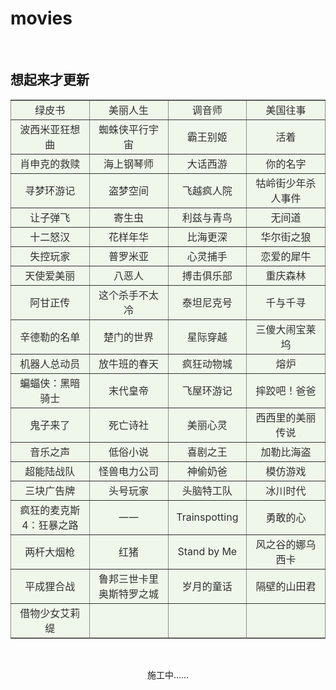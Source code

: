 # movies

<br/>

## 想起来才更新 ##

<table border="2" cellspacing="3%" frame="hsides" style="background-color:#d1eac157;opacity:0.9">
   <tr>
     <td width=25% align="center">绿皮书</td>
     <td width=25% align="center">美丽人生</td>
     <td width=25% align="center">调音师</td>
     <td width=25% align="center">美国往事</td>
  </tr>
   <tr>
     <td width=25% align="center">波西米亚狂想曲</td>
     <td width=25% align="center">蜘蛛侠平行宇宙</td>
     <td width=25% align="center">霸王别姬</td>
     <td width=25% align="center">活着</td>
   </tr>
   <tr>
     <td width=25% align="center">肖申克的救赎</td>
     <td width=25% align="center">海上钢琴师</td>
     <td width=25% align="center">大话西游</td>
     <td width=25% align="center">你的名字</td>
   </tr>
   <tr>
     <td width=25% align="center">寻梦环游记</td>
     <td width=25% align="center">盗梦空间</td>
     <td width=25% align="center">飞越疯人院</td>
     <td width=25% align="center">牯岭街少年杀人事件</td>
   </tr>
   <tr>
     <td width=25% align="center">让子弹飞</td>
     <td width=25% align="center">寄生虫</td>
     <td width=25% align="center">利兹与青鸟</td>
     <td width=25% align="center">无间道</td>
   </tr>
   <tr>
     <td width=25% align="center">十二怒汉</td>
     <td width=25% align="center">花样年华</td>
     <td width=25% align="center">比海更深</td>
     <td width=25% align="center">华尔街之狼</td>
   </tr>
   <tr>
     <td width=25% align="center">失控玩家</td>
     <td width=25% align="center">普罗米亚</td>
     <td width=25% align="center">心灵捕手</td>
     <td width=25% align="center">恋爱的犀牛</td>
   </tr>
   <tr>
     <td width=25% align="center">天使爱美丽</td>
     <td width=25% align="center">八恶人</td>
     <td width=25% align="center">搏击俱乐部</td>
     <td width=25% align="center">重庆森林</td>
   </tr>
   <tr>
     <td width=25% align="center">阿甘正传</td>
     <td width=25% align="center">这个杀手不太冷</td>
     <td width=25% align="center">泰坦尼克号</td>
     <td width=25% align="center">千与千寻</td>
   </tr>
   <tr>
     <td width=25% align="center">辛德勒的名单</td>
     <td width=25% align="center">楚门的世界</td>
     <td width=25% align="center">星际穿越</td>
     <td width=25% align="center">三傻大闹宝莱坞</td>
   </tr>
   <tr>
     <td width=25% align="center">机器人总动员</td>
     <td width=25% align="center">放牛班的春天</td>
     <td width=25% align="center">疯狂动物城</td>
     <td width=25% align="center">熔炉</td>
   </tr>
   <tr>
     <td width=25% align="center">蝙蝠侠：黑暗骑士</td>
     <td width=25% align="center">末代皇帝</td>
     <td width=25% align="center">飞屋环游记</td>
     <td width=25% align="center">摔跤吧！爸爸</td>
   </tr>
   <tr>
     <td width=25% align="center">鬼子来了</td>
     <td width=25% align="center">死亡诗社</td>
     <td width=25% align="center">美丽心灵</td>
     <td width=25% align="center">西西里的美丽传说</td>
   </tr>
   <tr>
     <td width=25% align="center">音乐之声</td>
     <td width=25% align="center">低俗小说</td>
     <td width=25% align="center">喜剧之王</td>
     <td width=25% align="center">加勒比海盗</td>
   </tr>
   <tr>
     <td width=25% align="center">超能陆战队</td>
     <td width=25% align="center">怪兽电力公司</td>
     <td width=25% align="center">神偷奶爸</td>
     <td width=25% align="center">模仿游戏</td>
   </tr>
   <tr>
     <td width=25% align="center">三块广告牌</td>
     <td width=25% align="center">头号玩家</td>
     <td width=25% align="center">头脑特工队</td>
     <td width=25% align="center">冰川时代</td>
   </tr>
   <tr>
     <td width=25% align="center">疯狂的麦克斯4：狂暴之路</td>
     <td width=25% align="center">一一</td>
     <td width=25% align="center">Trainspotting</td>
     <td width=25% align="center">勇敢的心</td>
   </tr>
   <tr>
     <td width=25% align="center">两杆大烟枪</td>
     <td width=25% align="center">红猪</td>
     <td width=25% align="center">Stand by Me</td>
     <td width=25% align="center">风之谷的娜乌西卡</td>
   </tr>
   <tr>
     <td width=25% align="center">平成狸合战</td>
     <td width=25% align="center">鲁邦三世卡里奥斯特罗之城</td>
     <td width=25% align="center">岁月的童话</td>
     <td width=25% align="center">隔壁的山田君</td>
   </tr>
   <tr>
     <td width=25% align="center">借物少女艾莉缇</td>
     <td width=25% align="center"></td>
     <td width=25% align="center"></td>
     <td width=25% align="center"></td>
   </tr>
</table>

<br/>

<p style="text-align:center">施工中……</p>


